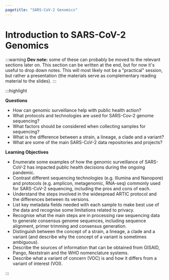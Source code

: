 ```yaml
---
pagetitle: "SARS-CoV-2 Genomics"
---
```


# Introduction to SARS-CoV-2 Genomics

:::warning
**Dev note:** some of these can probably be moved to the relevant sections later on. 
This section can be written at the end, but for now it's useful to drop down notes.
This will most likely not be a "practical" session, but rather a presentation (the materials serve as complementary reading material to the slides).
:::

:::highlight

**Questions**

- How can genomic surveillance help with public health action?
- What protocols and technologies are used for SARS-Cov-2 genome sequencing?
- What factors should be considered when collecting samples for sequencing?
- What is the difference between a strain, a lineage, a clade and a variant?
- What are some of the main SARS-CoV-2 data repositories and projects?

**Learning Objectives**

- Enumerate some examples of how the genomic surveillance of SARS-CoV-2 has impacted public health decisions during the ongoing pandemic. 
- Contrast different sequencing technologies (e.g. Illumina and Nanopore) and protocols (e.g. amplicon, metagenomic, RNA-seq) commonly used for SARS-CoV-2 sequencing, including the pros and cons of each. 
- Understand the steps involved in the widespread ARTIC protocol and the differences between its versions. 
- List key metadata fields needed with each sample to make best use of the data and recognise some limitations related to privacy.
- Recognise what the main steps are in processing raw sequencing data to generate consensus genome sequences, including sequence alignment, primer trimming and consensus generation. 
- Distinguish between the concept of a strain, a lineage, a clade and a variant (and describe why the concept of a variant is sometimes ambiguous).
- Describe the sources of information that can be obtained from GISAID, Pango, Nextstrain and the WHO nomenclature systems. 
- Describe what a variant of concern (VOC) is and how it differs from a variant of interest (VOI). 

:::

<!--
## What is SARS-CoV-2?

Very brief and general intro to coronavirus biology (see: https://www.nature.com/articles/s41586-021-04188-6)

- genus betacoronavirus
- phylogenetic context in relation to other viruses
- SARS-CoV-2 spike protein (binds to human ACE2); its structure, e.g. receptor binding domain, furin-cleavage site
  - mutations in spike protein might cause immune escape and/or vaccine inefficiency
- current pandemic overview


## Genomic Surveillance

Figure 3 from this paper may be helpful: https://www.ncbi.nlm.nih.gov/pmc/articles/PMC7097748/

- Applications from molecular epidemiology (see https://youtu.be/R4EoTEiAQNE)
- Identification of variants of interest and variants of concern
  - First notable mutation was A23403G (D614G AA substitution in the spike protein)   - increased virus infectivity and transmissibility
  - Alpha (UK), Beta (South Africa), Gamma (Brasil), Delta (India), Omicron (South Africa)
  - These variants often show reduced neutralisation against vaccine-elicited antibodies
  - General description of these variants in Box 2 of https://www.nature.com/articles/s41586-021-04188-6#Sec11

- SARS-CoV-2 sequencing is the largest genomic sequencing of a pathogen ever
  - shed light on global (and local) transmission patterns
  - factors associated with the fitness of the virus 
  - identification of new variants of concern - affecting public health policy and travel restrictions 
  - bias in sequencing efforts (UK + US contribute ~50% of all sequences)


## GISAID (and others?)


Variant classification: 

- WHO (see their definition of VOC): https://www.who.int/en/activities/tracking-SARS-CoV-2-variants/


## SARS-CoV-2 Sequencing

- 29800bp genome
- 2 mutations per month (probably replication errors)
- Amplicon sequencing, Metagenomic approach, RNA-seq
- Platforms: Illumina, Nanopore (pros and cons)

First sequence and assembly: https://www.nature.com/articles/s41586-020-2012-7

### ARTIC protocol

The Artic Network aims at providing the community with a standardized set of tools and operating procedures to process viral sequence data. 
In particular, the community developed a pipeline to try and standardise the processing of SARS-CoV-2 variants. 

- Overview of the ARTIC project 
- ARTIC sample prep protocol (amplicon sequencing; primer versions)
  - Nice fig 1 to illustrate library prep https://bmcgenomics.biomedcentral.com/articles/10.1186/s12864-020-07283-6
  - Nanopore or Illumina? 
    - Nanopore is fast, relatively cheap, up to 96 samples per flowcell, portable; contamination risk (if washing and re-running)
    - Illumina is higher-throughput, lower error rates, cheaper per sample


## Brief Intro to Sequencing

Maybe a brief overview of the pipeline (only intuitive, no tools mentioned) to motivate the steps that come after.


## Sample Collection

Which samples to sequence? 

- Samples with Ct > 30 may not be worth sequencing as their genome completeness is likely going to be low (see plot at [12:30 of this video](https://youtu.be/Fb-SID2DlB0?t=760))
- Negative controls 


### Metadata

- This manuscript indicates which metadata is needed for public databases: https://www.preprints.org/manuscript/202008.0220/v1 
  - The accompanying repository has useful templates and mappings between the fields for different databases (e.g. GISAID, GENBANK, SRA)
  - There's a bunch of protocols.io for submitting to each of these databases
- not all metadata needs to be shared publicly - this may help collaborators share information if they know that some of those data will not be publicly shared 

Minimal metadata: 

- Geolocation
- Date of collection
- Date of sequencing
- Ct value (proxy for viral load); Ct > 30 is very high (low virus amount resulting in low coverage)

Metadata is crucial for example for epidemiological analysis (without known "person, place, time" it's hard to infer anything about the dynamics of transmission of the virus from the genomic data)


## Nomenclature 

Need to clarify (see [notes](notes.md) on Aine O'Toole's talk): 

- Strain
- Clades
- Lineages
- Variants
  - this one is a little ambiguous and we should clarify


## Key Bioinformatic Skills 

To link with next sessions, cover the main bioinformatic skills we need to acquire in order to achieve our main goal of producing an actionable report for SARS-CoV-2 genomic surveillance.

- Unix 
- Conda and Nextflow
- ARTIC pipeline


## Summary

:::highlight
**Key Points**

- one
- two
- three

:::
-->
